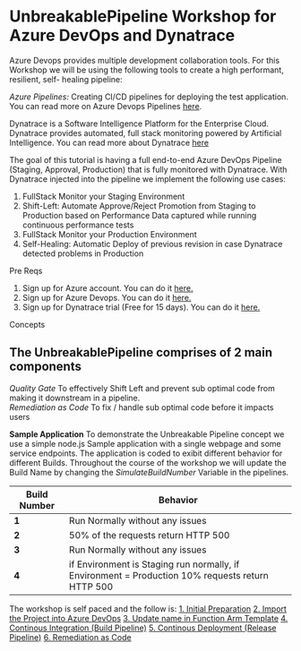 # UnbreakablePipeline Workshop for Azure DevOps and Dynatrace 

Azure Devops provides multiple development collaboration tools. For this Workshop we will be using the following tools to create a high performant, resilient, self- healing pipeline:

*Azure Pipelines:* Creating CI/CD pipelines for deploying the test application. You can read more on Azure Devops Pipelines [here](https://docs.microsoft.com/en-us/azure/devops/pipelines/index?view=vsts).

Dynatrace is a Software Intelligence Platform for the Enterprise Cloud. Dynatrace provides automated, full stack monitoring powered by Artificial Intelligence. You can read more about Dynatrace [here](https://www.dynatrace.com/)

The goal of this tutorial is having a full end-to-end Azure DevOps Pipeline (Staging, Approval, Production) that is fully monitored with Dynatrace. With Dynatrace injected into the pipeline we implement the following use cases:

1. FullStack Monitor your Staging Environment
2. Shift-Left: Automate Approve/Reject Promotion from Staging to Production based on Performance Data captured while running continuous performance tests
3. FullStack Monitor your Production Environment
4. Self-Healing: Automatic Deploy of previous revision in case Dynatrace detected problems in Production

Pre Reqs 
1. Sign up for Azure account. You can do it [here.](https://azure.microsoft.com/en-us/)
2. Sign up for Azure Devops. You can do it [here.](https://azure.microsoft.com/en-ca/services/devops/)
3. Sign up for Dynatrace trial (Free for 15 days). You can do it [here.](https://www.dynatrace.com/trial/)

Concepts
## The UnbreakablePipeline  comprises of 2 main components 
*Quality Gate* To effectively Shift Left and prevent sub optimal code from making it downstream in a pipeline.  
*Remediation as Code* To fix / handle sub optimal code before it impacts users

**Sample Application**
To demonstrate the Unbreakable Pipeline concept we use a simple node.js Sample application with a single webpage and some service endpoints. The application is coded to exibit different behavior for different Builds. Throughout the course of the workshop we will update the Build Name by changing the *SimulateBuildNumber* Variable in the pipelines. 

| Build Number | Behavior |
| --- | --- |
| **1** | Run Normally without any issues |
| **2** | 50% of the requests return HTTP 500 |
| **3** | Run Normally without any issues |
| **4** | if Environment is Staging run normally, if Environment = Production 10% requests return HTTP 500 |

The workshop is self paced and the follow is:
[1. Initial Preparation](Lab/1-InitialPreparation/README.md)
[2. Import the Project into Azure DevOps](Lab/2-ImportProject/README.md)
[3. Update name in Function Arm Template](Lab/3-UpdateCode/README.md)
[4. Continous Integration (Build Pipeline)](Lab/4-ContinuousIntegration/README.md)
[5. Continous Deployment (Release Pipeline)](Lab/5-ContinuousDeployment/README.md)
[6. Remediation as Code](Lab/6-RemediationAsCode/README.md)
